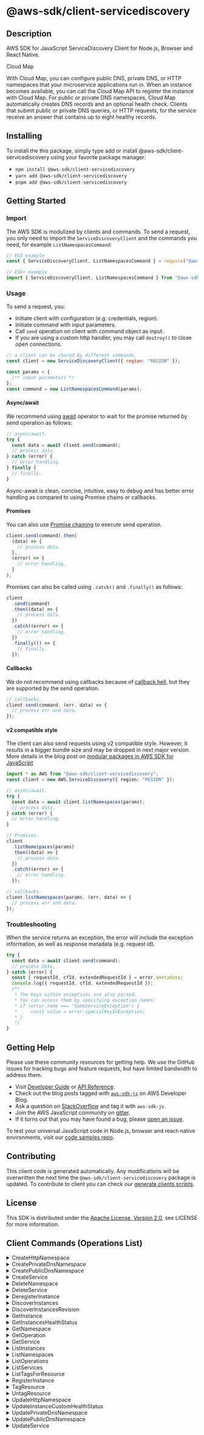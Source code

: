 <!-- generated file, do not edit directly -->

# @aws-sdk/client-servicediscovery

## Description

AWS SDK for JavaScript ServiceDiscovery Client for Node.js, Browser and React Native.

<fullname>Cloud Map</fullname>

<p>With Cloud Map, you can configure public DNS, private DNS, or HTTP namespaces that your microservice
applications run in. When an instance becomes available, you can call the Cloud Map API to register the
instance with Cloud Map. For public or private DNS namespaces, Cloud Map automatically creates DNS records and
an optional health check. Clients that submit public or private DNS queries, or HTTP requests, for the service
receive an answer that contains up to eight healthy records. </p>

## Installing

To install the this package, simply type add or install @aws-sdk/client-servicediscovery
using your favorite package manager:

- `npm install @aws-sdk/client-servicediscovery`
- `yarn add @aws-sdk/client-servicediscovery`
- `pnpm add @aws-sdk/client-servicediscovery`

## Getting Started

### Import

The AWS SDK is modulized by clients and commands.
To send a request, you only need to import the `ServiceDiscoveryClient` and
the commands you need, for example `ListNamespacesCommand`:

```js
// ES5 example
const { ServiceDiscoveryClient, ListNamespacesCommand } = require("@aws-sdk/client-servicediscovery");
```

```ts
// ES6+ example
import { ServiceDiscoveryClient, ListNamespacesCommand } from "@aws-sdk/client-servicediscovery";
```

### Usage

To send a request, you:

- Initiate client with configuration (e.g. credentials, region).
- Initiate command with input parameters.
- Call `send` operation on client with command object as input.
- If you are using a custom http handler, you may call `destroy()` to close open connections.

```js
// a client can be shared by different commands.
const client = new ServiceDiscoveryClient({ region: "REGION" });

const params = {
  /** input parameters */
};
const command = new ListNamespacesCommand(params);
```

#### Async/await

We recommend using [await](https://developer.mozilla.org/en-US/docs/Web/JavaScript/Reference/Operators/await)
operator to wait for the promise returned by send operation as follows:

```js
// async/await.
try {
  const data = await client.send(command);
  // process data.
} catch (error) {
  // error handling.
} finally {
  // finally.
}
```

Async-await is clean, concise, intuitive, easy to debug and has better error handling
as compared to using Promise chains or callbacks.

#### Promises

You can also use [Promise chaining](https://developer.mozilla.org/en-US/docs/Web/JavaScript/Guide/Using_promises#chaining)
to execute send operation.

```js
client.send(command).then(
  (data) => {
    // process data.
  },
  (error) => {
    // error handling.
  }
);
```

Promises can also be called using `.catch()` and `.finally()` as follows:

```js
client
  .send(command)
  .then((data) => {
    // process data.
  })
  .catch((error) => {
    // error handling.
  })
  .finally(() => {
    // finally.
  });
```

#### Callbacks

We do not recommend using callbacks because of [callback hell](http://callbackhell.com/),
but they are supported by the send operation.

```js
// callbacks.
client.send(command, (err, data) => {
  // process err and data.
});
```

#### v2 compatible style

The client can also send requests using v2 compatible style.
However, it results in a bigger bundle size and may be dropped in next major version. More details in the blog post
on [modular packages in AWS SDK for JavaScript](https://aws.amazon.com/blogs/developer/modular-packages-in-aws-sdk-for-javascript/)

```ts
import * as AWS from "@aws-sdk/client-servicediscovery";
const client = new AWS.ServiceDiscovery({ region: "REGION" });

// async/await.
try {
  const data = await client.listNamespaces(params);
  // process data.
} catch (error) {
  // error handling.
}

// Promises.
client
  .listNamespaces(params)
  .then((data) => {
    // process data.
  })
  .catch((error) => {
    // error handling.
  });

// callbacks.
client.listNamespaces(params, (err, data) => {
  // process err and data.
});
```

### Troubleshooting

When the service returns an exception, the error will include the exception information,
as well as response metadata (e.g. request id).

```js
try {
  const data = await client.send(command);
  // process data.
} catch (error) {
  const { requestId, cfId, extendedRequestId } = error.$metadata;
  console.log({ requestId, cfId, extendedRequestId });
  /**
   * The keys within exceptions are also parsed.
   * You can access them by specifying exception names:
   * if (error.name === 'SomeServiceException') {
   *     const value = error.specialKeyInException;
   * }
   */
}
```

## Getting Help

Please use these community resources for getting help.
We use the GitHub issues for tracking bugs and feature requests, but have limited bandwidth to address them.

- Visit [Developer Guide](https://docs.aws.amazon.com/sdk-for-javascript/v3/developer-guide/welcome.html)
  or [API Reference](https://docs.aws.amazon.com/AWSJavaScriptSDK/v3/latest/index.html).
- Check out the blog posts tagged with [`aws-sdk-js`](https://aws.amazon.com/blogs/developer/tag/aws-sdk-js/)
  on AWS Developer Blog.
- Ask a question on [StackOverflow](https://stackoverflow.com/questions/tagged/aws-sdk-js) and tag it with `aws-sdk-js`.
- Join the AWS JavaScript community on [gitter](https://gitter.im/aws/aws-sdk-js-v3).
- If it turns out that you may have found a bug, please [open an issue](https://github.com/aws/aws-sdk-js-v3/issues/new/choose).

To test your universal JavaScript code in Node.js, browser and react-native environments,
visit our [code samples repo](https://github.com/aws-samples/aws-sdk-js-tests).

## Contributing

This client code is generated automatically. Any modifications will be overwritten the next time the `@aws-sdk/client-servicediscovery` package is updated.
To contribute to client you can check our [generate clients scripts](https://github.com/aws/aws-sdk-js-v3/tree/main/scripts/generate-clients).

## License

This SDK is distributed under the
[Apache License, Version 2.0](http://www.apache.org/licenses/LICENSE-2.0),
see LICENSE for more information.

## Client Commands (Operations List)

<details>
<summary>
CreateHttpNamespace
</summary>

[Command API Reference](https://docs.aws.amazon.com/AWSJavaScriptSDK/v3/latest/client/servicediscovery/command/CreateHttpNamespaceCommand/) / [Input](https://docs.aws.amazon.com/AWSJavaScriptSDK/v3/latest/Package/-aws-sdk-client-servicediscovery/Interface/CreateHttpNamespaceCommandInput/) / [Output](https://docs.aws.amazon.com/AWSJavaScriptSDK/v3/latest/Package/-aws-sdk-client-servicediscovery/Interface/CreateHttpNamespaceCommandOutput/)

</details>
<details>
<summary>
CreatePrivateDnsNamespace
</summary>

[Command API Reference](https://docs.aws.amazon.com/AWSJavaScriptSDK/v3/latest/client/servicediscovery/command/CreatePrivateDnsNamespaceCommand/) / [Input](https://docs.aws.amazon.com/AWSJavaScriptSDK/v3/latest/Package/-aws-sdk-client-servicediscovery/Interface/CreatePrivateDnsNamespaceCommandInput/) / [Output](https://docs.aws.amazon.com/AWSJavaScriptSDK/v3/latest/Package/-aws-sdk-client-servicediscovery/Interface/CreatePrivateDnsNamespaceCommandOutput/)

</details>
<details>
<summary>
CreatePublicDnsNamespace
</summary>

[Command API Reference](https://docs.aws.amazon.com/AWSJavaScriptSDK/v3/latest/client/servicediscovery/command/CreatePublicDnsNamespaceCommand/) / [Input](https://docs.aws.amazon.com/AWSJavaScriptSDK/v3/latest/Package/-aws-sdk-client-servicediscovery/Interface/CreatePublicDnsNamespaceCommandInput/) / [Output](https://docs.aws.amazon.com/AWSJavaScriptSDK/v3/latest/Package/-aws-sdk-client-servicediscovery/Interface/CreatePublicDnsNamespaceCommandOutput/)

</details>
<details>
<summary>
CreateService
</summary>

[Command API Reference](https://docs.aws.amazon.com/AWSJavaScriptSDK/v3/latest/client/servicediscovery/command/CreateServiceCommand/) / [Input](https://docs.aws.amazon.com/AWSJavaScriptSDK/v3/latest/Package/-aws-sdk-client-servicediscovery/Interface/CreateServiceCommandInput/) / [Output](https://docs.aws.amazon.com/AWSJavaScriptSDK/v3/latest/Package/-aws-sdk-client-servicediscovery/Interface/CreateServiceCommandOutput/)

</details>
<details>
<summary>
DeleteNamespace
</summary>

[Command API Reference](https://docs.aws.amazon.com/AWSJavaScriptSDK/v3/latest/client/servicediscovery/command/DeleteNamespaceCommand/) / [Input](https://docs.aws.amazon.com/AWSJavaScriptSDK/v3/latest/Package/-aws-sdk-client-servicediscovery/Interface/DeleteNamespaceCommandInput/) / [Output](https://docs.aws.amazon.com/AWSJavaScriptSDK/v3/latest/Package/-aws-sdk-client-servicediscovery/Interface/DeleteNamespaceCommandOutput/)

</details>
<details>
<summary>
DeleteService
</summary>

[Command API Reference](https://docs.aws.amazon.com/AWSJavaScriptSDK/v3/latest/client/servicediscovery/command/DeleteServiceCommand/) / [Input](https://docs.aws.amazon.com/AWSJavaScriptSDK/v3/latest/Package/-aws-sdk-client-servicediscovery/Interface/DeleteServiceCommandInput/) / [Output](https://docs.aws.amazon.com/AWSJavaScriptSDK/v3/latest/Package/-aws-sdk-client-servicediscovery/Interface/DeleteServiceCommandOutput/)

</details>
<details>
<summary>
DeregisterInstance
</summary>

[Command API Reference](https://docs.aws.amazon.com/AWSJavaScriptSDK/v3/latest/client/servicediscovery/command/DeregisterInstanceCommand/) / [Input](https://docs.aws.amazon.com/AWSJavaScriptSDK/v3/latest/Package/-aws-sdk-client-servicediscovery/Interface/DeregisterInstanceCommandInput/) / [Output](https://docs.aws.amazon.com/AWSJavaScriptSDK/v3/latest/Package/-aws-sdk-client-servicediscovery/Interface/DeregisterInstanceCommandOutput/)

</details>
<details>
<summary>
DiscoverInstances
</summary>

[Command API Reference](https://docs.aws.amazon.com/AWSJavaScriptSDK/v3/latest/client/servicediscovery/command/DiscoverInstancesCommand/) / [Input](https://docs.aws.amazon.com/AWSJavaScriptSDK/v3/latest/Package/-aws-sdk-client-servicediscovery/Interface/DiscoverInstancesCommandInput/) / [Output](https://docs.aws.amazon.com/AWSJavaScriptSDK/v3/latest/Package/-aws-sdk-client-servicediscovery/Interface/DiscoverInstancesCommandOutput/)

</details>
<details>
<summary>
DiscoverInstancesRevision
</summary>

[Command API Reference](https://docs.aws.amazon.com/AWSJavaScriptSDK/v3/latest/client/servicediscovery/command/DiscoverInstancesRevisionCommand/) / [Input](https://docs.aws.amazon.com/AWSJavaScriptSDK/v3/latest/Package/-aws-sdk-client-servicediscovery/Interface/DiscoverInstancesRevisionCommandInput/) / [Output](https://docs.aws.amazon.com/AWSJavaScriptSDK/v3/latest/Package/-aws-sdk-client-servicediscovery/Interface/DiscoverInstancesRevisionCommandOutput/)

</details>
<details>
<summary>
GetInstance
</summary>

[Command API Reference](https://docs.aws.amazon.com/AWSJavaScriptSDK/v3/latest/client/servicediscovery/command/GetInstanceCommand/) / [Input](https://docs.aws.amazon.com/AWSJavaScriptSDK/v3/latest/Package/-aws-sdk-client-servicediscovery/Interface/GetInstanceCommandInput/) / [Output](https://docs.aws.amazon.com/AWSJavaScriptSDK/v3/latest/Package/-aws-sdk-client-servicediscovery/Interface/GetInstanceCommandOutput/)

</details>
<details>
<summary>
GetInstancesHealthStatus
</summary>

[Command API Reference](https://docs.aws.amazon.com/AWSJavaScriptSDK/v3/latest/client/servicediscovery/command/GetInstancesHealthStatusCommand/) / [Input](https://docs.aws.amazon.com/AWSJavaScriptSDK/v3/latest/Package/-aws-sdk-client-servicediscovery/Interface/GetInstancesHealthStatusCommandInput/) / [Output](https://docs.aws.amazon.com/AWSJavaScriptSDK/v3/latest/Package/-aws-sdk-client-servicediscovery/Interface/GetInstancesHealthStatusCommandOutput/)

</details>
<details>
<summary>
GetNamespace
</summary>

[Command API Reference](https://docs.aws.amazon.com/AWSJavaScriptSDK/v3/latest/client/servicediscovery/command/GetNamespaceCommand/) / [Input](https://docs.aws.amazon.com/AWSJavaScriptSDK/v3/latest/Package/-aws-sdk-client-servicediscovery/Interface/GetNamespaceCommandInput/) / [Output](https://docs.aws.amazon.com/AWSJavaScriptSDK/v3/latest/Package/-aws-sdk-client-servicediscovery/Interface/GetNamespaceCommandOutput/)

</details>
<details>
<summary>
GetOperation
</summary>

[Command API Reference](https://docs.aws.amazon.com/AWSJavaScriptSDK/v3/latest/client/servicediscovery/command/GetOperationCommand/) / [Input](https://docs.aws.amazon.com/AWSJavaScriptSDK/v3/latest/Package/-aws-sdk-client-servicediscovery/Interface/GetOperationCommandInput/) / [Output](https://docs.aws.amazon.com/AWSJavaScriptSDK/v3/latest/Package/-aws-sdk-client-servicediscovery/Interface/GetOperationCommandOutput/)

</details>
<details>
<summary>
GetService
</summary>

[Command API Reference](https://docs.aws.amazon.com/AWSJavaScriptSDK/v3/latest/client/servicediscovery/command/GetServiceCommand/) / [Input](https://docs.aws.amazon.com/AWSJavaScriptSDK/v3/latest/Package/-aws-sdk-client-servicediscovery/Interface/GetServiceCommandInput/) / [Output](https://docs.aws.amazon.com/AWSJavaScriptSDK/v3/latest/Package/-aws-sdk-client-servicediscovery/Interface/GetServiceCommandOutput/)

</details>
<details>
<summary>
ListInstances
</summary>

[Command API Reference](https://docs.aws.amazon.com/AWSJavaScriptSDK/v3/latest/client/servicediscovery/command/ListInstancesCommand/) / [Input](https://docs.aws.amazon.com/AWSJavaScriptSDK/v3/latest/Package/-aws-sdk-client-servicediscovery/Interface/ListInstancesCommandInput/) / [Output](https://docs.aws.amazon.com/AWSJavaScriptSDK/v3/latest/Package/-aws-sdk-client-servicediscovery/Interface/ListInstancesCommandOutput/)

</details>
<details>
<summary>
ListNamespaces
</summary>

[Command API Reference](https://docs.aws.amazon.com/AWSJavaScriptSDK/v3/latest/client/servicediscovery/command/ListNamespacesCommand/) / [Input](https://docs.aws.amazon.com/AWSJavaScriptSDK/v3/latest/Package/-aws-sdk-client-servicediscovery/Interface/ListNamespacesCommandInput/) / [Output](https://docs.aws.amazon.com/AWSJavaScriptSDK/v3/latest/Package/-aws-sdk-client-servicediscovery/Interface/ListNamespacesCommandOutput/)

</details>
<details>
<summary>
ListOperations
</summary>

[Command API Reference](https://docs.aws.amazon.com/AWSJavaScriptSDK/v3/latest/client/servicediscovery/command/ListOperationsCommand/) / [Input](https://docs.aws.amazon.com/AWSJavaScriptSDK/v3/latest/Package/-aws-sdk-client-servicediscovery/Interface/ListOperationsCommandInput/) / [Output](https://docs.aws.amazon.com/AWSJavaScriptSDK/v3/latest/Package/-aws-sdk-client-servicediscovery/Interface/ListOperationsCommandOutput/)

</details>
<details>
<summary>
ListServices
</summary>

[Command API Reference](https://docs.aws.amazon.com/AWSJavaScriptSDK/v3/latest/client/servicediscovery/command/ListServicesCommand/) / [Input](https://docs.aws.amazon.com/AWSJavaScriptSDK/v3/latest/Package/-aws-sdk-client-servicediscovery/Interface/ListServicesCommandInput/) / [Output](https://docs.aws.amazon.com/AWSJavaScriptSDK/v3/latest/Package/-aws-sdk-client-servicediscovery/Interface/ListServicesCommandOutput/)

</details>
<details>
<summary>
ListTagsForResource
</summary>

[Command API Reference](https://docs.aws.amazon.com/AWSJavaScriptSDK/v3/latest/client/servicediscovery/command/ListTagsForResourceCommand/) / [Input](https://docs.aws.amazon.com/AWSJavaScriptSDK/v3/latest/Package/-aws-sdk-client-servicediscovery/Interface/ListTagsForResourceCommandInput/) / [Output](https://docs.aws.amazon.com/AWSJavaScriptSDK/v3/latest/Package/-aws-sdk-client-servicediscovery/Interface/ListTagsForResourceCommandOutput/)

</details>
<details>
<summary>
RegisterInstance
</summary>

[Command API Reference](https://docs.aws.amazon.com/AWSJavaScriptSDK/v3/latest/client/servicediscovery/command/RegisterInstanceCommand/) / [Input](https://docs.aws.amazon.com/AWSJavaScriptSDK/v3/latest/Package/-aws-sdk-client-servicediscovery/Interface/RegisterInstanceCommandInput/) / [Output](https://docs.aws.amazon.com/AWSJavaScriptSDK/v3/latest/Package/-aws-sdk-client-servicediscovery/Interface/RegisterInstanceCommandOutput/)

</details>
<details>
<summary>
TagResource
</summary>

[Command API Reference](https://docs.aws.amazon.com/AWSJavaScriptSDK/v3/latest/client/servicediscovery/command/TagResourceCommand/) / [Input](https://docs.aws.amazon.com/AWSJavaScriptSDK/v3/latest/Package/-aws-sdk-client-servicediscovery/Interface/TagResourceCommandInput/) / [Output](https://docs.aws.amazon.com/AWSJavaScriptSDK/v3/latest/Package/-aws-sdk-client-servicediscovery/Interface/TagResourceCommandOutput/)

</details>
<details>
<summary>
UntagResource
</summary>

[Command API Reference](https://docs.aws.amazon.com/AWSJavaScriptSDK/v3/latest/client/servicediscovery/command/UntagResourceCommand/) / [Input](https://docs.aws.amazon.com/AWSJavaScriptSDK/v3/latest/Package/-aws-sdk-client-servicediscovery/Interface/UntagResourceCommandInput/) / [Output](https://docs.aws.amazon.com/AWSJavaScriptSDK/v3/latest/Package/-aws-sdk-client-servicediscovery/Interface/UntagResourceCommandOutput/)

</details>
<details>
<summary>
UpdateHttpNamespace
</summary>

[Command API Reference](https://docs.aws.amazon.com/AWSJavaScriptSDK/v3/latest/client/servicediscovery/command/UpdateHttpNamespaceCommand/) / [Input](https://docs.aws.amazon.com/AWSJavaScriptSDK/v3/latest/Package/-aws-sdk-client-servicediscovery/Interface/UpdateHttpNamespaceCommandInput/) / [Output](https://docs.aws.amazon.com/AWSJavaScriptSDK/v3/latest/Package/-aws-sdk-client-servicediscovery/Interface/UpdateHttpNamespaceCommandOutput/)

</details>
<details>
<summary>
UpdateInstanceCustomHealthStatus
</summary>

[Command API Reference](https://docs.aws.amazon.com/AWSJavaScriptSDK/v3/latest/client/servicediscovery/command/UpdateInstanceCustomHealthStatusCommand/) / [Input](https://docs.aws.amazon.com/AWSJavaScriptSDK/v3/latest/Package/-aws-sdk-client-servicediscovery/Interface/UpdateInstanceCustomHealthStatusCommandInput/) / [Output](https://docs.aws.amazon.com/AWSJavaScriptSDK/v3/latest/Package/-aws-sdk-client-servicediscovery/Interface/UpdateInstanceCustomHealthStatusCommandOutput/)

</details>
<details>
<summary>
UpdatePrivateDnsNamespace
</summary>

[Command API Reference](https://docs.aws.amazon.com/AWSJavaScriptSDK/v3/latest/client/servicediscovery/command/UpdatePrivateDnsNamespaceCommand/) / [Input](https://docs.aws.amazon.com/AWSJavaScriptSDK/v3/latest/Package/-aws-sdk-client-servicediscovery/Interface/UpdatePrivateDnsNamespaceCommandInput/) / [Output](https://docs.aws.amazon.com/AWSJavaScriptSDK/v3/latest/Package/-aws-sdk-client-servicediscovery/Interface/UpdatePrivateDnsNamespaceCommandOutput/)

</details>
<details>
<summary>
UpdatePublicDnsNamespace
</summary>

[Command API Reference](https://docs.aws.amazon.com/AWSJavaScriptSDK/v3/latest/client/servicediscovery/command/UpdatePublicDnsNamespaceCommand/) / [Input](https://docs.aws.amazon.com/AWSJavaScriptSDK/v3/latest/Package/-aws-sdk-client-servicediscovery/Interface/UpdatePublicDnsNamespaceCommandInput/) / [Output](https://docs.aws.amazon.com/AWSJavaScriptSDK/v3/latest/Package/-aws-sdk-client-servicediscovery/Interface/UpdatePublicDnsNamespaceCommandOutput/)

</details>
<details>
<summary>
UpdateService
</summary>

[Command API Reference](https://docs.aws.amazon.com/AWSJavaScriptSDK/v3/latest/client/servicediscovery/command/UpdateServiceCommand/) / [Input](https://docs.aws.amazon.com/AWSJavaScriptSDK/v3/latest/Package/-aws-sdk-client-servicediscovery/Interface/UpdateServiceCommandInput/) / [Output](https://docs.aws.amazon.com/AWSJavaScriptSDK/v3/latest/Package/-aws-sdk-client-servicediscovery/Interface/UpdateServiceCommandOutput/)

</details>
